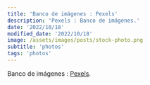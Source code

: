 ```yaml
---
title: 'Banco de imágenes : Pexels'
description: 'Pexels : Banco de imágenes.'
date: '2022/10/18'
modified_date: '2022/10/18'
image: /assets/images/posts/stock-photo.png
subtitle: 'photos'
tags: 'photos'
---
```


Banco de imágenes : [Pexels](https://www.pexels.com/).
